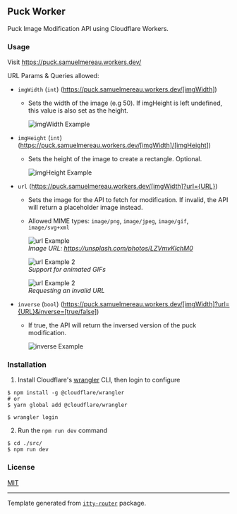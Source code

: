 ## Puck Worker

Puck Image Modification API using Cloudflare Workers.

### Usage

Visit https://puck.samuelmereau.workers.dev/

URL Params & Queries allowed:

- `imgWidth` (`int`) (https://puck.samuelmereau.workers.dev/[imgWidth])
  - Sets the width of the image (e.g 50). If imgHeight is left undefined, this value is also set as the height.

    ![imgWidth Example](https://puck.samuelmereau.workers.dev/50?url=https://doggo.ninja/CZv83D.png)

- `imgHeight` (`int`) (https://puck.samuelmereau.workers.dev/[imgWidth]/[imgHeight])
  - Sets the height of the image to create a rectangle. Optional.

    ![imgHeight Example](https://puck.samuelmereau.workers.dev/50/75?url=https://doggo.ninja/CZv83D.png)

- `url` (https://puck.samuelmereau.workers.dev/[imgWidth]?url={URL})
  - Sets the image for the API to fetch for modification. If invalid, the API will return a placeholder image instead.
  - Allowed MIME types: `image/png`, `image/jpeg`, `image/gif`, `image/svg+xml`

    ![url Example](https://puck.samuelmereau.workers.dev/100?url=https://images.unsplash.com/photo-1597655601841-214a4cfe8b2c)<br/>
    *Image URL: https://unsplash.com/photos/LZVmvKlchM0*

    ![url Example 2](https://puck.samuelmereau.workers.dev/100?url=https://media0.giphy.com/media/dAWZiSMbMvObDWP3aA/giphy.gif)<br/>
    *Support for animated GIFs*

    ![url Example 2](https://puck.samuelmereau.workers.dev/100?url=https://example.com/somepng.png)<br/>
    *Requesting an invalid URL*
    

- `inverse` (`bool`) (https://puck.samuelmereau.workers.dev/[imgWidth]?url={URL}&inverse=[true/false])
  - If true, the API will return the inversed version of the puck modification.

    ![inverse Example](https://puck.samuelmereau.workers.dev/50?url=https://doggo.ninja/CZv83D.png&inverse=true)

### Installation

1. Install Cloudflare's [wrangler](https://github.com/cloudflare/wrangler) CLI, then login to configure

```shell
$ npm install -g @cloudflare/wrangler
# or
$ yarn global add @cloudflare/wrangler
```
```shell
$ wrangler login
```

2. Run the `npm run dev` command
   
```shell
$ cd ./src/
$ npm run dev
```

### License

[MIT](https://choosealicense.com/licenses/mit/)

---

Template generated from [`itty-router`](https://github.com/kwhitley/itty-router) package.